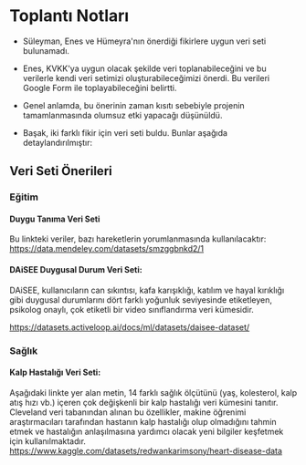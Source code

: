 # Toplantı Notları

- Süleyman, Enes ve Hümeyra'nın önerdiği fikirlere uygun veri seti bulunamadı.  

- Enes, KVKK'ya uygun olacak şekilde veri toplanabileceğini ve bu verilerle kendi veri setimizi oluşturabileceğimizi önerdi. Bu verileri Google Form ile toplayabileceğini belirtti.

- Genel anlamda, bu önerinin zaman kısıtı sebebiyle projenin tamamlanmasında olumsuz etki yapacağı düşünüldü.  

- Başak, iki farklı fikir için veri seti buldu. Bunlar aşağıda detaylandırılmıştır:

## Veri Seti Önerileri  
### Eğitim  
#### Duygu Tanıma Veri Seti

 Bu linkteki veriler, bazı hareketlerin yorumlanmasında kullanılacaktır:   
 https://data.mendeley.com/datasets/smzggbnkd2/1  

#### DAiSEE Duygusal Durum Veri Seti:

DAiSEE, kullanıcıların can sıkıntısı, kafa karışıklığı, katılım ve hayal kırıklığı gibi duygusal durumlarını dört farklı yoğunluk seviyesinde etiketleyen, psikolog onaylı, çok etiketli bir video sınıflandırma veri kümesidir.

https://datasets.activeloop.ai/docs/ml/datasets/daisee-dataset/

### Sağlık
#### Kalp Hastalığı Veri Seti:

Aşağıdaki linkte yer alan metin, 14 farklı sağlık ölçütünü (yaş, kolesterol, kalp atış hızı vb.) içeren çok değişkenli bir kalp hastalığı veri kümesini tanıtır. Cleveland veri tabanından alınan bu özellikler, makine öğrenimi araştırmacıları tarafından hastanın kalp hastalığı olup olmadığını tahmin etmek ve hastalığın anlaşılmasına yardımcı olacak yeni bilgiler keşfetmek için kullanılmaktadır.
https://www.kaggle.com/datasets/redwankarimsony/heart-disease-data
